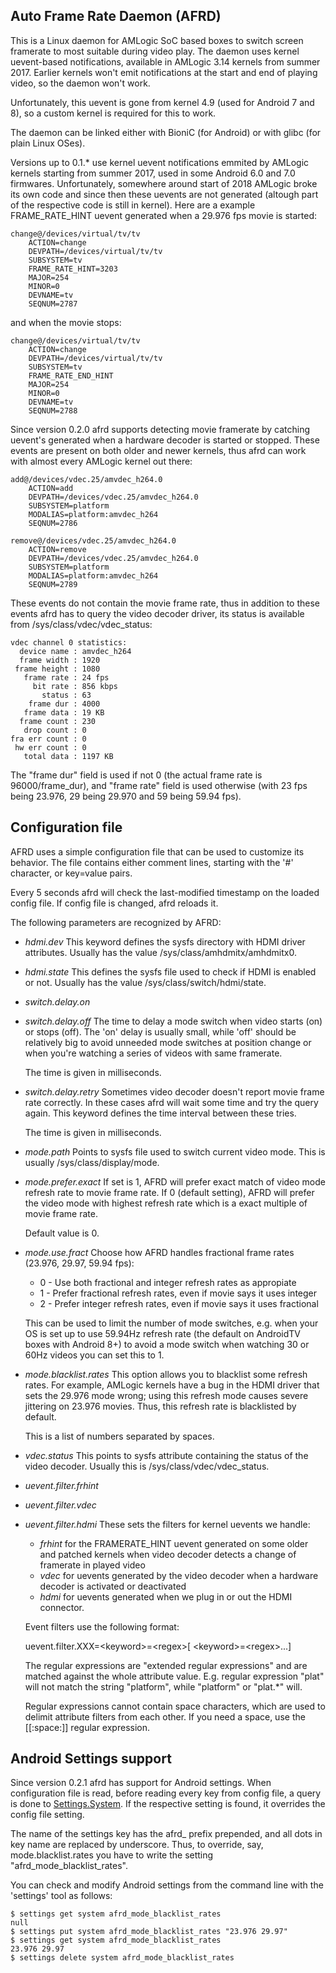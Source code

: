 Auto Frame Rate Daemon (AFRD)
-----------------------------

This is a Linux daemon for AMLogic SoC based boxes to switch screen
framerate to most suitable during video play. The daemon uses kernel
uevent-based notifications, available in AMLogic 3.14 kernels from
summer 2017. Earlier kernels won't emit notifications at the start
and end of playing video, so the daemon won't work.

Unfortunately, this uevent is gone from kernel 4.9 (used for
Android 7 and 8), so a custom kernel is required for this to work.

The daemon can be linked either with BioniC (for Android) or with
glibc (for plain Linux OSes).

Versions up to 0.1.* use kernel uevent notifications emmited by
AMLogic kernels starting from summer 2017, used in some Android 6.0
and 7.0 firmwares. Unfortunately, somewhere around start of 2018
AMLogic broke its own code and since then these uevents are not
generated (altough part of the respective code is still in kernel).
Here are a example FRAME_RATE_HINT uevent generated when a 29.976
fps movie is started:
```
change@/devices/virtual/tv/tv
    ACTION=change
    DEVPATH=/devices/virtual/tv/tv
    SUBSYSTEM=tv
    FRAME_RATE_HINT=3203
    MAJOR=254
    MINOR=0
    DEVNAME=tv
    SEQNUM=2787
```
and when the movie stops:
```
change@/devices/virtual/tv/tv
    ACTION=change
    DEVPATH=/devices/virtual/tv/tv
    SUBSYSTEM=tv
    FRAME_RATE_END_HINT
    MAJOR=254
    MINOR=0
    DEVNAME=tv
    SEQNUM=2788
```
Since version 0.2.0 afrd supports detecting movie framerate by
catching uevent's generated when a hardware decoder is started
or stopped. These events are present on both older and newer
kernels, thus afrd can work with almost every AMLogic kernel
out there:
```
add@/devices/vdec.25/amvdec_h264.0
    ACTION=add
    DEVPATH=/devices/vdec.25/amvdec_h264.0
    SUBSYSTEM=platform
    MODALIAS=platform:amvdec_h264
    SEQNUM=2786

remove@/devices/vdec.25/amvdec_h264.0
    ACTION=remove
    DEVPATH=/devices/vdec.25/amvdec_h264.0
    SUBSYSTEM=platform
    MODALIAS=platform:amvdec_h264
    SEQNUM=2789
```
These events do not contain the movie frame rate, thus in addition
to these events afrd has to query the video decoder driver, its status
is available from /sys/class/vdec/vdec_status:
```
vdec channel 0 statistics:
  device name : amvdec_h264
  frame width : 1920
 frame height : 1080
   frame rate : 24 fps
     bit rate : 856 kbps
       status : 63
    frame dur : 4000
   frame data : 19 KB
  frame count : 230
   drop count : 0
fra err count : 0
 hw err count : 0
   total data : 1197 KB
```
The "frame dur" field is used if not 0 (the actual frame rate is
96000/frame_dur), and "frame rate" field is used otherwise
(with 23 fps being 23.976, 29 being 29.970 and 59 being 59.94 fps).

Configuration file
------------------

AFRD uses a simple configuration file that can be used to customize
its behavior. The file contains either comment lines, starting with
the '#' character, or key=value pairs.

Every 5 seconds afrd will check the last-modified timestamp on the
loaded config file. If config file is changed, afrd reloads it.

The following parameters are recognized by AFRD:

* *hdmi.dev*
    This keyword defines the sysfs directory with HDMI driver attributes.
    Usually has the value /sys/class/amhdmitx/amhdmitx0.

* *hdmi.state*
    This defines the sysfs file used to check if HDMI is enabled or not.
    Usually has the value /sys/class/switch/hdmi/state.

* *switch.delay.on*
* *switch.delay.off*
    The time to delay a mode switch when video starts (on) or stops (off).
    The 'on' delay is usually small, while 'off' should be relatively big
    to avoid unneeded mode switches at position change or when you're
    watching a series of videos with same framerate.

    The time is given in milliseconds.

* *switch.delay.retry*
    Sometimes video decoder doesn't report movie frame rate correctly.
    In these cases afrd will wait some time and try the query again.
    This keyword defines the time interval between these tries.

    The time is given in milliseconds.

* *mode.path*
    Points to sysfs file used to switch current video mode.
    This is usually /sys/class/display/mode.

* *mode.prefer.exact*
    If set is 1, AFRD will prefer exact match of video mode refresh rate
    to movie frame rate. If 0 (default setting), AFRD will prefer the
    video mode with highest refresh rate which is a exact multiple of
    movie frame rate.

    Default value is 0.

* *mode.use.fract*
    Choose how AFRD handles fractional frame rates (23.976, 29.97, 59.94 fps):

    * 0 - Use both fractional and integer refresh rates as appropiate
    * 1 - Prefer fractional refresh rates, even if movie says it uses integer
    * 2 - Prefer integer refresh rates, even if movie says it uses fractional

    This can be used to limit the number of mode switches, e.g. when your OS
    is set up to use 59.94Hz refresh rate (the default on AndroidTV boxes with
    Android 8+) to avoid a mode switch when watching 30 or 60Hz videos
    you can set this to 1.

* *mode.blacklist.rates*
    This option allows you to blacklist some refresh rates. For example,
    AMLogic kernels have a bug in the HDMI driver that sets the 29.976 mode
    wrong; using this refresh mode causes severe jittering on 23.976 movies.
    Thus, this refresh rate is blacklisted by default.

    This is a list of numbers separated by spaces.

* *vdec.status*
    This points to sysfs attribute containing the status of the video decoder.
    Usually this is /sys/class/vdec/vdec_status.

* *uevent.filter.frhint*
* *uevent.filter.vdec*
* *uevent.filter.hdmi*
    These sets the filters for kernel uevents we handle:
    * *frhint* for the FRAMERATE_HINT uevent generated on some older and patched
        kernels when video decoder detects a change of framerate in played video
    * *vdec* for uevents generated by the video decoder when a hardware decoder
        is activated or deactivated
    * *hdmi* for uevents generated when we plug in or out the HDMI connector.

    Event filters use the following format:

    uevent.filter.XXX=&lt;keyword&gt;=&lt;regex&gt;[ &lt;keyword&gt;=&lt;regex&gt;...]

    The regular expressions are "extended regular expressions" and are matched
    against the whole attribute value. E.g. regular expression "plat" will not
    match the string "platform", while "platform" or "plat.*" will.

    Regular expressions cannot contain space characters, which are used to
    delimit attribute filters from each other. If you need a space, use the
    [[:space:]] regular expression.


Android Settings support
------------------------

Since version 0.2.1 afrd has support for Android settings. When configuration
file is read, before reading every key from config file, a query is done to
[Settings.System](https://developer.android.com/reference/android/provider/Settings.System). If the respective setting is found, it overrides the config
file setting.

The name of the settings key has the afrd_ prefix prepended, and all dots in
key name are replaced by underscore. Thus, to override, say, mode.blacklist.rates
you have to write the setting "afrd_mode_blacklist_rates".

You can check and modify Android settings from the command line with the
'settings' tool as follows:

    $ settings get system afrd_mode_blacklist_rates
    null
    $ settings put system afrd_mode_blacklist_rates "23.976 29.97"
    $ settings get system afrd_mode_blacklist_rates
    23.976 29.97
    $ settings delete system afrd_mode_blacklist_rates
